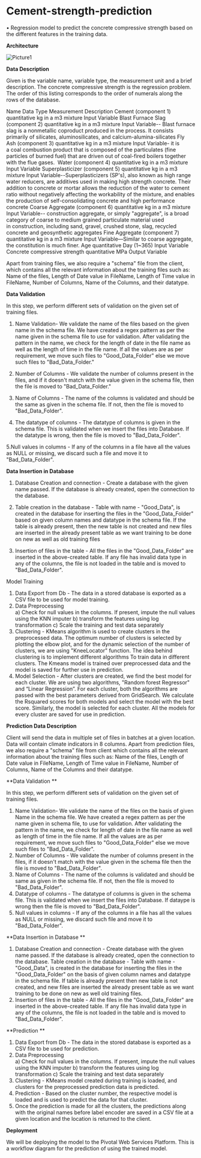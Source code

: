 # Cement-strength-prediction

• Regression model to predict the concrete compressive strength based on the different features in the training data. 

**Architecture**

![Picture1](https://user-images.githubusercontent.com/63842900/172364848-015ccd5e-3db5-444d-a7d0-6b030a09c9e1.png)

**Data Description**

Given is the variable name, variable type, the measurement unit and a brief description. 
The concrete compressive strength is the regression problem. The order of this listing corresponds to the order of numerals along the rows of the database. 

Name	Data Type	Measurement	Description
Cement (component 1)	quantitative	kg in a m3 mixture	Input Variable
Blast Furnace Slag (component 2)	quantitative	kg in a m3 mixture	Input Variable-- Blast furnace slag is a nonmetallic coproduct produced in the process. It consists primarily of silicates, aluminosilicates, and calcium-alumina-silicates
Fly Ash (component 3)	quantitative	kg in a m3 mixture	Input Variable- it is a coal combustion product that is composed of the particulates (fine particles of burned fuel) that are driven out of coal-fired boilers together with the flue gases. 
Water (component 4)	quantitative	kg in a m3 mixture	Input Variable
Superplasticizer (component 5)	quantitative	kg in a m3 mixture	Input Variable--Superplasticizers (SP's), also known as high range water reducers, are additives used in making high strength concrete. Their addition to concrete or mortar allows the reduction of the water to cement ratio without negatively affecting the workability of the mixture, and enables the production of self-consolidating concrete and high performance concrete
Coarse Aggregate (component 6)	quantitative	kg in a m3 mixture	Input Variable-- construction aggregate, or simply "aggregate", is a broad category of coarse to medium grained particulate material used in construction, including sand, gravel, crushed stone, slag, recycled concrete and geosynthetic aggregates
Fine Aggregate (component 7)	quantitative	kg in a m3 mixture	Input Variable—Similar to coarse aggregate, the constitution is much finer.
Age	quantitative	Day (1~365)	Input Variable
Concrete compressive strength	quantitative	MPa	Output Variable

Apart from training files, we also require a "schema" file from the client, which contains all the relevant information about the training files such as:
Name of the files, Length of Date value in FileName, Length of Time value in FileName, Number of Columns, Name of the Columns, and their datatype.

**Data Validation**

In this step, we perform different sets of validation on the given set of training files.  

1. Name Validation- We validate the name of the files based on the given name in the schema file. We have created a regex pattern as per the name 
   given in the schema file to use for validation. After validating the pattern in the name, we check for the length of date in the file name as well 
   as the length of time in the file name. If all the values are as per requirement, we move such files to "Good_Data_Folder" else we move such files 
   to "Bad_Data_Folder."

2. Number of Columns - We validate the number of columns present in the files, and if it doesn't match with the value given in the schema file, then 
   the file is moved to "Bad_Data_Folder."

3. Name of Columns - The name of the columns is validated and should be the same as given in the schema file. If not, then the file is moved to "Bad_Data_Folder".

4. The datatype of columns - The datatype of columns is given in the schema file. This is validated when we insert the files into Database. If the datatype 
   is wrong, then the file is moved to "Bad_Data_Folder".

5.Null values in columns - If any of the columns in a file have all the values as NULL or missing, we discard such a file and move it to "Bad_Data_Folder".

**Data Insertion in Database**
 
1) Database Creation and connection - Create a database with the given name passed. If the database is already created, open the connection to the database. 

2) Table creation in the database - Table with name - "Good_Data", is created in the database for inserting the files in the "Good_Data_Folder" based on 
   given column names and datatype in the schema file. If the table is already present, then the new table is not created and new files are inserted in 
   the already present table as we want training to be done on new as well as old training files
   
 3) Insertion of files in the table - All the files in the "Good_Data_Folder" are inserted in the above-created table. If any file has invalid data type 
    in any of the columns, the file is not loaded in the table and is moved to "Bad_Data_Folder".
    
Model Training 
1) Data Export from Db - The data in a stored database is exported as a CSV file to be used for model training.
2) Data Preprocessing  
   a) Check for null values in the columns. If present, impute the null values using the KNN imputer
   b) transform the features using log transformation
   c) Scale the training and test data separately 
3) Clustering - KMeans algorithm is used to create clusters in the preprocessed data. The optimum number of clusters is selected by plotting the elbow plot, 
   and for the dynamic selection of the number of clusters, we are using "KneeLocator" function. The idea behind clustering is to implement different algorithms
   To train data in different clusters. The Kmeans model is trained over preprocessed data and the model is saved for further use in prediction.
4) Model Selection - After clusters are created, we find the best model for each cluster. We are using two algorithms, "Random forest Regressor" and
   “Linear Regression”. For each cluster, both the algorithms are passed with the best parameters derived from GridSearch. We calculate the Rsquared scores 
   for both models and select the model with the best score. Similarly, the model is selected for each cluster. All the models for every cluster are saved for 
   use in prediction. 
   
  
  **Prediction Data Description**
 
Client will send the data in multiple set of files in batches at a given location. Data will contain climate indicators in 8 columns.
Apart from prediction files, we also require a "schema" file from client which contains all the relevant information about the training files such as:
Name of the files, Length of Date value in FileName, Length of Time value in FileName, Number of Columns, Name of the Columns and their datatype.

**Data Validation **

In this step, we perform different sets of validation on the given set of training files.  
1) Name Validation- We validate the name of the files on the basis of given Name in the schema file. We have created a regex pattern as per the name 
   given in schema file, to use for validation. After validating the pattern in the name, we check for length of date in the file name as well as length of 
   time in the file name. If all the values are as per requirement, we move such files to "Good_Data_Folder" else we move such files to "Bad_Data_Folder". 
2) Number of Columns - We validate the number of columns present in the files, if it doesn't match with the value given in the schema file then the file is 
   moved to "Bad_Data_Folder". 
3) Name of Columns - The name of the columns is validated and should be same as given in the schema file. If not, then the file is moved to "Bad_Data_Folder". 
4) Datatype of columns - The datatype of columns is given in the schema file. This is validated when we insert the files into Database. If dataype is wrong 
   then the file is moved to "Bad_Data_Folder". 
5) Null values in columns - If any of the columns in a file has all the values as NULL or missing, we discard such file and move it to "Bad_Data_Folder".  

**Data Insertion in Database **

1) Database Creation and connection - Create database with the given name passed. If the database is already created, open the connection to the database. 
   Table creation in the database - Table with name - "Good_Data", is created in the database for inserting the files in the "Good_Data_Folder" on the basis 
   of given column names and datatype in the schema file. If table is already present then new table is not created, and new files are inserted the already 
   present table as we want training to be done on new as well old training files.     
2) Insertion of files in the table - All the files in the "Good_Data_Folder" are inserted in the above-created table. If any file has invalid data type in any 
   of the columns, the file is not loaded in the table and is moved to "Bad_Data_Folder".
   
**Prediction **
 
1) Data Export from Db - The data in the stored database is exported as a CSV file to be used for prediction.
2) Data Preprocessing   
   a) Check for null values in the columns. If present, impute the null values using the KNN imputer
   b) transform the features using log transformation
   c) Scale the training and test data separately 
3) Clustering - KMeans model created during training is loaded, and clusters for the preprocessed prediction data is predicted.
4) Prediction - Based on the cluster number, the respective model is loaded and is used to predict the data for that cluster.
5) Once the prediction is made for all the clusters, the predictions along with the original names before label encoder are saved in a CSV file at a 
   given location and the location is returned to the client.
    
**Deployment**

We will be deploying the model to the Pivotal Web Services Platform. 
This is a workflow diagram for the prediction of using the trained model.                  
                                                      
 
